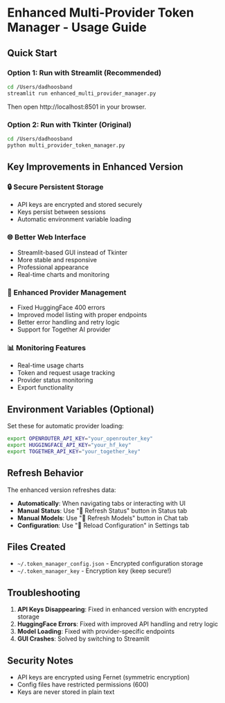# Enhanced Multi-Provider Token Manager - Usage Guide

## Quick Start

### Option 1: Run with Streamlit (Recommended)
```bash
cd /Users/dadhoosband
streamlit run enhanced_multi_provider_manager.py
```
Then open http://localhost:8501 in your browser.

### Option 2: Run with Tkinter (Original)
```bash
cd /Users/dadhoosband
python multi_provider_token_manager.py
```

## Key Improvements in Enhanced Version

### 🔒 Secure Persistent Storage
- API keys are encrypted and stored securely
- Keys persist between sessions
- Automatic environment variable loading

### 🌐 Better Web Interface
- Streamlit-based GUI instead of Tkinter
- More stable and responsive
- Professional appearance
- Real-time charts and monitoring

### 🔄 Enhanced Provider Management
- Fixed HuggingFace 400 errors
- Improved model listing with proper endpoints
- Better error handling and retry logic
- Support for Together AI provider

### 📊 Monitoring Features
- Real-time usage charts
- Token and request usage tracking
- Provider status monitoring
- Export functionality

## Environment Variables (Optional)

Set these for automatic provider loading:

```bash
export OPENROUTER_API_KEY="your_openrouter_key"
export HUGGINGFACE_API_KEY="your_hf_key"  
export TOGETHER_API_KEY="your_together_key"
```

## Refresh Behavior

The enhanced version refreshes data:
- **Automatically**: When navigating tabs or interacting with UI
- **Manual Status**: Use "🔄 Refresh Status" button in Status tab
- **Manual Models**: Use "🔄 Refresh Models" button in Chat tab  
- **Configuration**: Use "🔄 Reload Configuration" in Settings tab

## Files Created

- `~/.token_manager_config.json` - Encrypted configuration storage
- `~/.token_manager_key` - Encryption key (keep secure!)

## Troubleshooting

1. **API Keys Disappearing**: Fixed in enhanced version with encrypted storage
2. **HuggingFace Errors**: Fixed with improved API handling and retry logic
3. **Model Loading**: Fixed with provider-specific endpoints
4. **GUI Crashes**: Solved by switching to Streamlit

## Security Notes

- API keys are encrypted using Fernet (symmetric encryption)
- Config files have restricted permissions (600)
- Keys are never stored in plain text